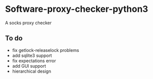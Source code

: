 # Software-proxy-checker-python3
A socks proxy checker

## To do
- fix getlock-releaselock problems
- add sqlite3 support
- fix expectations error
- add GUI support
- hierarchical design 
